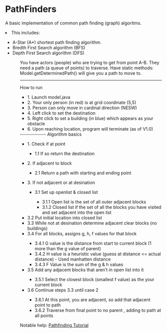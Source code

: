 PathFinders
==============

A basic implementation of common path finding (graph) algoritms.
<li> This includes:</li>
<ul>
<li>A-Star (A*) shortest path finding algorithm. </li>
<li>Bredth First Search algorithm (BFS)</li>
<li>Depth First Search algorithm (DFS)</li>

<ul>
You have actors (people) who are trying to get from point A-B. They need a path (a queue of points) to traverse. 
Have static methods: Model.getDeterminedPath() will give you a path to move to. 

--------------
How to run
<ul>
<li>1. Launch model.java</li>
<li>2. Your only person (in red) is at grid coordinate (5,5)</li>
<li>3. Person can only move in cardinal direction (NESW)</li>
<li>4. Left click to set the destination</li>
<li>5. Right click to set a building (in blue) which appears as your obstacle</li>
<li>6. Upon reaching location, program will terminate (as of V1.0)</li>
</ul>
-------------
Algorithm basics
<ul>
<li>1. Check if at point</li>
  <ul><li>1.1 If so return the destination</li></ul>
</ul>
<ul>
<li>2. If adjacent to block</li>
    <ul><li>2.1 Return a path with starting and ending point</li></ul>
</ul>
<ul>
<li>3. If not adjacent or at desination</li>
    <ul>
    <li>3.1 Set up openlist & closed list</li>
      <ul>
      <li> 3.1.1 Open list is the set of all outer adjacent blocks </li>
      <li> 3.1.2 Closed list if the set of all the blocks you have visited and set adjacent into the open list</li>
      </ul>
    </ul>
    <li>3.2 Put initial location into closed list</li>
    <li>3.3 While not at desination determine adjacent clear blocks (no buildings)</li>
    <li>3.4 For all blocks, assigns g, h, f values for that block</li>
        <ul>
        <li>3.4.1 G value is the distance from start to current block (1 more than the g value of parent)</li>
        <li>3.4.2 H value is a heuristic value (guess at distance <= actual distance) - Used manhatten distance</li>
        <li>3.4.3 F Value is the sum of the g & h values</li>
        </ul>
    <li>3.5 Add any adjacent blocks that aren't in open list into it</li>
        <ul>
        <li>3.5.1 Select the closest block (smallest f value) as the your current block</li>
        </ul>
    <li>3.6 Continue steps 3.3 until case 2</li>
      <ul>
        <li>3.6.1 At this point, you are adjacent, so add that adjacent point to path</li>
        <li>3.6.2 Traverse from final point to no parent , adding to path at all points</li>
      </ul>
</ul>

Notable help:
<a href="http://www.raywenderlich.com/4946/introduction-to-a-pathfinding">Pathfinding Tutorial</a>

